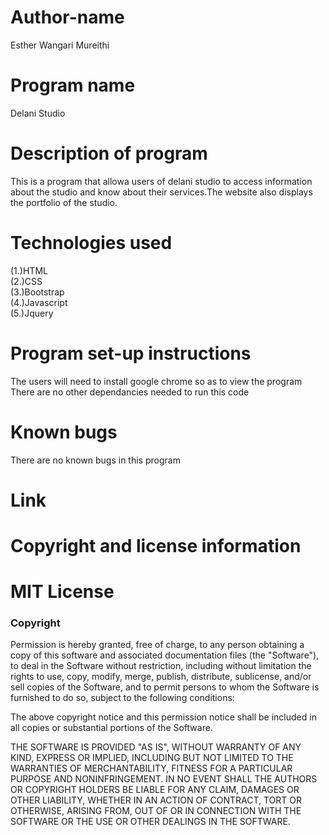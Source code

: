 # Author-name
Esther Wangari Mureithi<br>
# Program name
Delani Studio<br>
# Description of program
This is a program that allowa users of delani studio to access information about the studio and know about their services.The website also displays the portfolio of the studio.
# Technologies used
(1.)HTML<br>
(2.)CSS<br>
(3.)Bootstrap <br>
(4.)Javascript <br>
(5.)Jquery <br>


# Program set-up instructions
The users will need to install google chrome so as to view the program
There are no other dependancies needed to run this code<br>
# Known bugs
There are no known bugs in this program<br>
# Link

# Copyright and license information
# MIT License

### Copyright

Permission is hereby granted, free of charge, to any person obtaining a copy
of this software and associated documentation files (the "Software"), to deal
in the Software without restriction, including without limitation the rights
to use, copy, modify, merge, publish, distribute, sublicense, and/or sell
copies of the Software, and to permit persons to whom the Software is
furnished to do so, subject to the following conditions:

The above copyright notice and this permission notice shall be included in all
copies or substantial portions of the Software.

THE SOFTWARE IS PROVIDED "AS IS", WITHOUT WARRANTY OF ANY KIND, EXPRESS OR
IMPLIED, INCLUDING BUT NOT LIMITED TO THE WARRANTIES OF MERCHANTABILITY,
FITNESS FOR A PARTICULAR PURPOSE AND NONINFRINGEMENT. IN NO EVENT SHALL THE
AUTHORS OR COPYRIGHT HOLDERS BE LIABLE FOR ANY CLAIM, DAMAGES OR OTHER
LIABILITY, WHETHER IN AN ACTION OF CONTRACT, TORT OR OTHERWISE, ARISING FROM,
OUT OF OR IN CONNECTION WITH THE SOFTWARE OR THE USE OR OTHER DEALINGS IN THE
SOFTWARE.